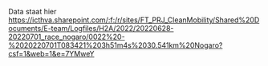 Data staat hier https://icthva.sharepoint.com/:f:/r/sites/FT_PRJ_CleanMobility/Shared%20Documents/E-team/Logfiles/H2A/2022/20220628-20220701_race_nogaro/0022%20-%2020220701T083421%203h51m4s%2030.541km%20Nogaro?csf=1&web=1&e=7YMweY
